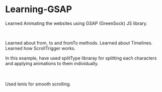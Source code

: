 # Learning-GSAP

Learned Animating the websites using GSAP (GreenSock) JS library.

<br>

Learned about from, to and fromTo methods.
Learned about Timelines.
Learned how ScrollTrigger works.

In this example, have used splitType libraray for splitting each characters and applying animations to them individually.

<br>
<br>
Used lenis for smooth scrolling.
